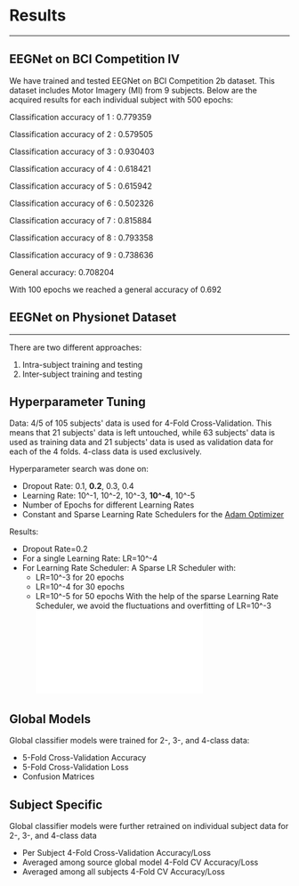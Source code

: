 # Results
---
## EEGNet on BCI Competition IV
We have trained and tested EEGNet on BCI Competition 2b dataset.
This dataset includes Motor Imagery (MI) from 9 subjects.
Below are the acquired results for each individual subject with 500 epochs:


Classification accuracy of 1  : 0.779359

Classification accuracy of 2  : 0.579505

Classification accuracy of 3  : 0.930403

Classification accuracy of 4  : 0.618421

Classification accuracy of 5  : 0.615942

Classification accuracy of 6  : 0.502326

Classification accuracy of 7  : 0.815884

Classification accuracy of 8  : 0.793358

Classification accuracy of 9  : 0.738636

General accuracy: 0.708204


With 100 epochs we reached a general accuracy of 0.692

## EEGNet on Physionet Dataset
---
There are two different approaches:
1) Intra-subject training and testing
2) Inter-subject training and testing

## Hyperparameter Tuning
Data: 4/5 of 105 subjects' data is used for 4-Fold Cross-Validation. 
This means that 21 subjects' data is left untouched, while 
63 subjects' data is used as training data and 21 subjects' data is
used as validation data for each of the 4 folds.
4-class data is used exclusively.

Hyperparameter search was done on: 
* Dropout Rate: 0.1, **0.2**, 0.3, 0.4
* Learning Rate: 10^-1, 10^-2, 10^-3, **10^-4**, 10^-5
* Number of Epochs for different Learning Rates
* Constant and Sparse Learning Rate Schedulers for the [Adam Optimizer](https://arxiv.org/abs/1412.6980) 

Results:
* Dropout Rate=0.2
* For a single Learning Rate: LR=10^-4
* For Learning Rate Scheduler: A Sparse LR Scheduler with:
    * LR=10^-3 for 20 epochs
    * LR=10^-4 for 30 epochs
    * LR=10^-5 for 50 epochs
With the help of the sparse Learning Rate Scheduler, we avoid the fluctuations and overfitting of LR=10^-3 ![Learning Rate 1e-3](/hp_tuning/global_trainer_hp_lr/plots/accu_lr_1e--3_avg.pdf)

## Global Models
Global classifier models were trained for 2-, 3-, and 4-class data:
* 5-Fold Cross-Validation Accuracy
* 5-Fold Cross-Validation Loss
* Confusion Matrices

## Subject Specific
Global classifier models were further retrained on individual subject data
for 2-, 3-, and 4-class data
* Per Subject 4-Fold Cross-Validation Accuracy/Loss
* Averaged among source global model 4-Fold CV Accuracy/Loss
* Averaged among all subjects 4-Fold CV Accuracy/Loss
